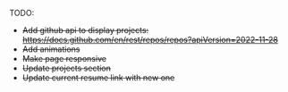TODO: 
- ~~Add github api to display projects: https://docs.github.com/en/rest/repos/repos?apiVersion=2022-11-28~~
- ~~Add animations~~
- ~~Make page responsive~~
- ~~Update projects section~~
- ~~Update current resume link with new one~~